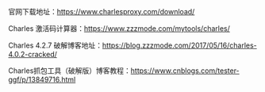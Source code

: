 官网下载地址：https://www.charlesproxy.com/download/

Charles 激活码计算器：https://www.zzzmode.com/mytools/charles/

Charles 4.2.7 破解博客地址：https://blog.zzzmode.com/2017/05/16/charles-4.0.2-cracked/

 Charles抓包工具（破解版）博客教程：https://www.cnblogs.com/tester-ggf/p/13849716.html